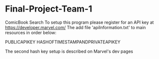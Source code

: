 # Final-Project-Team-1
ComicBook Search To setup this program please register for an API key at https://developer.marvel.com/
The add file 'apiInformation.txt' to main resources in order below:

PUBLICAPIKEY 
HASHOFTIMESTAMPANDPRIVATEAPIKEY

The second hash key setup is described on Marvel's dev pages
